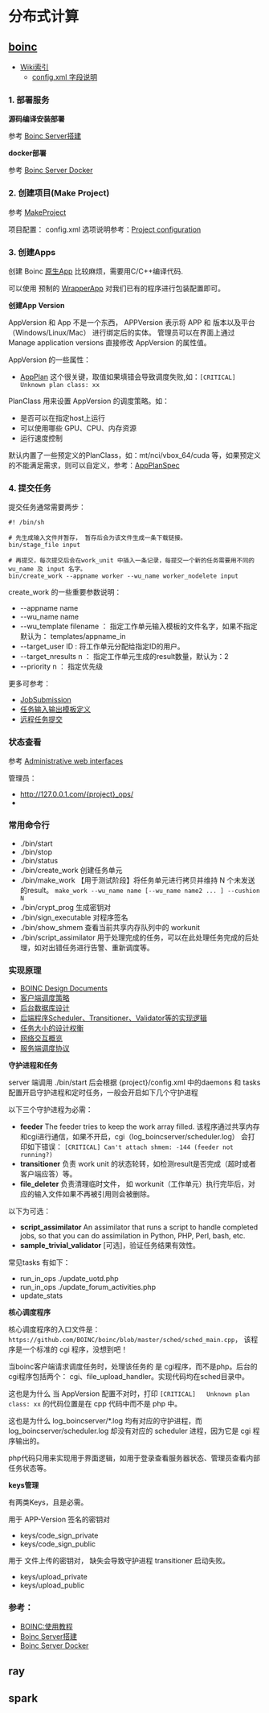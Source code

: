 # 分布式计算

## [boinc](https://github.com/BOINC/boinc)

- [Wiki索引](https://boinc.berkeley.edu/trac/wiki/TitleIndex)
    - [config.xml 字段说明](https://boinc.berkeley.edu/trac/wiki/ProjectOptions#Schedulingoptionsandparameters)


### 1. 部署服务

**源码编译安装部署**

参考  [Boinc Server搭建](https://boinc.berkeley.edu/trac/wiki/ServerIntro)


**docker部署**

参考 [Boinc Server Docker](https://github.com/marius311/boinc-server-docker)

### 2. 创建项目(Make Project)

参考 [MakeProject](https://boinc.berkeley.edu/trac/wiki/MakeProject)

项目配置： config.xml 选项说明参考：[Project configuration](https://github.com/BOINC/boinc/wiki/ProjectOptions)


### 3. 创建Apps

创建 Boinc [原生App](https://boinc.berkeley.edu/trac/wiki/ExampleApps) 比较麻烦，需要用C/C++编译代码.

可以使用 预制的 [WrapperApp](https://boinc.berkeley.edu/trac/wiki/WrapperApp) 对我们已有的程序进行包装配置即可。

**创建App Version**

AppVersion 和 App 不是一个东西， APPVersion 表示将 APP 和 版本以及平台（Windows/Linux/Mac） 进行绑定后的实体。
管理员可以在界面上通过 Manage application versions 直接修改 AppVersion 的属性值。

AppVersion 的一些属性：

- [AppPlan](https://github.com/BOINC/boinc/wiki/AppPlan) 这个很关键，取值如果填错会导致调度失败,如：`[CRITICAL]   Unknown plan class: xx`

PlanClass 用来设置 AppVersion 的调度策略。如：

- 是否可以在指定host上运行
- 可以使用哪些 GPU、CPU、内存资源
- 运行速度控制

默认内置了一些预定义的PlanClass，如：mt/nci/vbox_64/cuda 等，如果预定义的不能满足需求，则可以自定义，参考：[AppPlanSpec](https://github.com/BOINC/boinc/wiki/AppPlanSpec)


### 4. 提交任务

提交任务通常需要两步：

```
#! /bin/sh

# 先生成输入文件并暂存， 暂存后会为该文件生成一条下载链接。
bin/stage_file input

# 再提交，每次提交后会在work_unit 中插入一条记录，每提交一个新的任务需要用不同的  wu_name 及 input 名字。
bin/create_work --appname worker --wu_name worker_nodelete input
```

create_work 的一些重要参数说明：

- --appname name  
- --wu_name name 
- --wu_template filename ： 指定工作单元输入模板的文件名字，如果不指定默认为： templates/appname_in
- --target_user ID : 将工作单元分配给指定ID的用户。
- --target_nresults n ： 指定工作单元生成的result数量，默认为：2
- --priority n ： 指定优先级


更多可参考：

- [JobSubmission](https://boinc.berkeley.edu/trac/wiki/JobSubmission)
- [任务输入输出模板定义](https://boinc.berkeley.edu/trac/wiki/JobTemplates)
- [远程任务提交](https://github.com/BOINC/boinc/wiki/RemoteJobs#python-binding) 

### 状态查看

参考 [Administrative web interfaces](https://boinc.berkeley.edu/trac/wiki/HtmlOps)

管理员：
- http://127.0.0.1.com/{project}_ops/
- 

### 常用命令行

- ./bin/start
- ./bin/stop
- ./bin/status
- ./bin/create_work 创建任务单元
- ./bin/make_work 【用于测试阶段】将任务单元进行拷贝并维持 N 个未发送的result。 `make_work --wu_name name [--wu_name name2 ... ] --cushion N`
- ./bin/crypt_prog 生成密钥对
- ./bin/sign_executable 对程序签名
- ./bin/show_shmem 查看当前共享内存队列中的 workunit
- ./bin/script_assimilator 用于处理完成的任务，可以在此处理任务完成的后处理，如对出错任务进行告警、重新调度等。

### 实现原理

- [BOINC Design Documents](https://github.com/BOINC/boinc/wiki/SoftwareDevelopment)
- [客户端调度策略](https://github.com/BOINC/boinc/wiki/ClientSched)
- [后台数据库设计](https://github.com/BOINC/boinc/wiki/DataBase)
- [后端程序Scheduler、Transitioner、Validator等的实现逻辑](https://github.com/BOINC/boinc/wiki/BackendLogic)
- [任务大小的设计权衡](https://github.com/BOINC/boinc/wiki/JobSizeMatching)
- [网络交互概览](https://github.com/BOINC/boinc/wiki/CommIntro)
- [服务端调度协议](https://github.com/BOINC/boinc/wiki/RpcProtocol)

**守护进程和任务**

server 端调用 ./bin/start 后会根据 {project}/config.xml 中的daemons 和 tasks 配置开启守护进程和定时任务，一般会开启如下几个守护进程

以下三个守护进程为必需：

- **feeder** The feeder tries to keep the work array filled. 该程序通过共享内存和cgi进行通信，如果不开启，cgi（log_boincserver/scheduler.log） 会打印如下错误： `[CRITICAL] Can't attach shmem: -144 (feeder not running?)`
- **transitioner** 负责 work unit 的状态轮转，如检测result是否完成（超时或者客户端应答）等。
- **file_deleter** 负责清理临时文件， 如 workunit（工作单元）执行完毕后，对应的输入文件如果不再被引用则会被删除。

以下为可选：

- **script_assimilator** An assimilator that runs a script to handle completed jobs, so that you can do assimilation in Python, PHP, Perl, bash, etc.
- **sample_trivial_validator** [可选]，验证任务结果有效性。

常见tasks 有如下：

- run_in_ops ./update_uotd.php
- run_in_ops ./update_forum_activities.php
- update_stats

**核心调度程序**

核心调度程序的入口文件是：`https://github.com/BOINC/boinc/blob/master/sched/sched_main.cpp`， 该程序是一个标准的 cgi 程序，没想到吧！

当boinc客户端请求调度任务时，处理该任务的 是 cgi程序，而不是php。后台的cgi程序包括两个： cgi、file_upload_handler。实现代码均在sched目录中。

这也是为什么 当 AppVersion 配置不对时，打印 `[CRITICAL]   Unknown plan class: xx` 的代码位置是在 cpp 代码中而不是 php 中。

这也是为什么 log_boincserver/*.log 均有对应的守护进程，而 log_boincserver/scheduler.log 却没有对应的 scheduler 进程，因为它是 cgi 程序输出的。

php代码只用来实现用于界面逻辑，如用于登录查看服务器状态、管理员查看内部任务状态等。


**keys管理**

有两类Keys，且是必需。


用于 APP-Version 签名的密钥对

- keys/code_sign_private
- keys/code_sign_public

用于 文件上传的密钥对， 缺失会导致守护进程 transitioner 启动失败。

- keys/upload_private
- keys/upload_public

### 参考：

- [BOINC:使用教程](https://www.equn.com/wiki/BOINC:%E4%BD%BF%E7%94%A8%E6%95%99%E7%A8%8B)
- [Boinc Server搭建](https://boinc.berkeley.edu/trac/wiki/ServerIntro)
- [Boinc Server Docker](https://github.com/marius311/boinc-server-docker)

## ray

## spark
